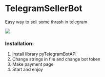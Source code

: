 # TelegramSellerBot
Easy way to sell some thrash in telegram


<img src="https://i.imgur.com/c2TjAqg.gifv"/>



<h3>Installation:</h3>

1. install library pyTelegramBotAPI
2. Change strings in file and change bot token
3. Make payment page
4. Start and enjoy
